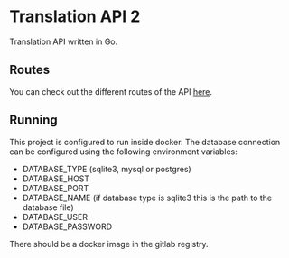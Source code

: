 # Translation API 2

Translation API written in Go.

## Routes

You can check out the different routes of the API [here](ROUTES.md).

## Running

This project is configured to run inside docker. The database connection can be configured using the following environment variables:
* DATABASE_TYPE (sqlite3, mysql or postgres)
* DATABASE_HOST
* DATABASE_PORT
* DATABASE_NAME (if database type is sqlite3 this is the path to the database file)
* DATABASE_USER
* DATABASE_PASSWORD

There should be a docker image in the gitlab registry.